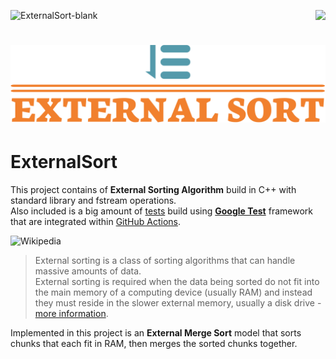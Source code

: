 ![ExternalSort-blank](https://github.com/nowakkuba99/ExternalSort/actions/workflows/Release.yml/badge.svg)
<img align="right" src="https://visitor-badge.laobi.icu/badge?page_id=nowakkuba99/ExternalSort">
<h1 align="center">
<img src="https://github.com/nowakkuba99/ExternalSort/blob/main/img/externalsort.svg">
</h1>

# ExternalSort
This project contains of **External Sorting Algorithm** build in C++ with standard library and fstream operations.   
Also included is a big amount of [tests](https://github.com/nowakkuba99/ExternalSort/blob/main/test/tests.cc) build using **[Google Test](https://github.com/google/googletest)** framework that are integrated within [GitHub Actions](https://github.com/features/actions).


![Wikipedia](https://img.shields.io/badge/Wikipedia-%23000000.svg?style=for-the-badge&logo=wikipedia&logoColor=white)

>External sorting is a class of sorting algorithms that can handle massive amounts of data.    
>External sorting is required when the data being sorted do not fit into the main memory of a computing device (usually RAM) and instead they must reside in the slower external memory, usually a disk drive - [more information](https://en.wikipedia.org/wiki/External_sorting).

Implemented in this project is an **External Merge Sort** model that sorts chunks that each fit in RAM, then merges the sorted chunks together.
